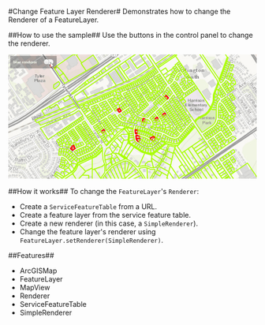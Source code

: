 #Change Feature Layer Renderer#
Demonstrates how to change the Renderer of a FeatureLayer.

##How to use the sample##
Use the buttons in the control panel to change the renderer.

![](ChangeFeatureLayerRenderer.gif)

##How it works##
To change the `FeatureLayer`'s `Renderer`:

- Create a `ServiceFeatureTable` from a URL.
- Create a feature layer from the service feature table.
- Create a new renderer (in this case, a `SimpleRenderer`).
- Change the feature layer's renderer using `FeatureLayer.setRenderer(SimpleRenderer)`.

##Features##
- ArcGISMap
- FeatureLayer
- MapView
- Renderer
- ServiceFeatureTable
- SimpleRenderer
